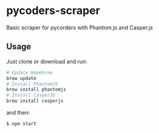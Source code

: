# pycoders-scraper
Basic scraper for pycorders with Phantom.js and Casper.js

## Usage ##
Just clone or download and run:
```sh
# Update Homebrew
brew update
# Install PhantomJS
brew install phantomjs
# Install CasperJS
brew install casperjs
```
and then:
```sh
$ npm start
```